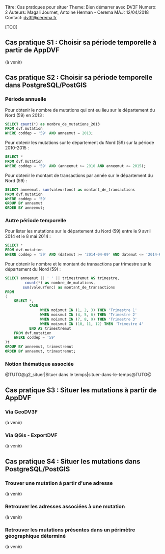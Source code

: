 Titre: Cas pratiques pour situer
Theme: Bien démarrer avec DV3F
Numero: 2 
Auteurs: Magali Journet, Antoine Herman - Cerema
MAJ: 12/04/2018
Contact: dv3f@cerema.fr



[TOC]

## Cas pratique S1 : Choisir sa période temporelle à partir de AppDVF

(à venir)


## Cas pratique S2 : Choisir sa période temporelle dans PostgreSQL/PostGIS

### Période annuelle

Pour obtenir le nombre de mutations qui ont eu lieu sur le département du Nord (59) en 2013 :

```sql
SELECT count(*) as nombre_de_mutations_2013
FROM dvf.mutation 
WHERE coddep = '59' AND anneemut = 2013;
```

Pour obtenir les mutations sur le département du Nord (59) sur la période 2010-2015 :

```sql
SELECT *
FROM dvf.mutation 
WHERE coddep = '59' AND (anneemut >= 2010 AND anneemut <= 2015);
```

Pour obtenir le montant de transactions par année sur le département du Nord (59) :

```sql
SELECT anneemut, sum(valeurfonc) as montant_de_transactions
FROM dvf.mutation 
WHERE coddep = '59'
GROUP BY anneemut
ORDER BY anneemut;
```

### Autre période temporelle

Pour lister les mutations sur le département du Nord (59) entre le 9 avril 2014 et le 8 mai 2014 :
```sql
SELECT *
FROM dvf.mutation 
WHERE coddep = '59' AND (datemut >= '2014-04-09' AND datemut <= '2014-05-08');
```

Pour obtenir le nombre et le montant de transactions par trimestre sur le département du Nord (59) :

```sql
SELECT anneemut || ' ' || trimestremut AS trimestre,
		 count(*) as nombre_de_mutations, 
		sum(valeurfonc) as montant_de_transactions
FROM 
(	
	SELECT *,
		   CASE 
				WHEN moismut IN (1, 2, 3) THEN 'Trimestre 1'
				WHEN moismut IN (4, 5, 6) THEN 'Trimestre 2'
				WHEN moismut IN (7, 8, 9) THEN 'Trimestre 3'
				WHEN moismut IN (10, 11, 12) THEN 'Trimestre 4'
		   END AS trimestremut
	FROM dvf.mutation 
	WHERE coddep = '59'
)t
GROUP BY anneemut, trimestremut
ORDER BY anneemut, trimestremut;
```

### Notion thématique associée

@TUTO@g2_situer|Situer dans le temps|situer-dans-le-temps@TUTO@


## Cas pratique S3 : Situer les mutations à partir de AppDVF

### Via GeoDV3F

(à venir)

### Via QGis - ExportDVF

(à venir)

## Cas pratique S4 : Situer les mutations dans PostgreSQL/PostGIS

### Trouver une mutation à partir d'une adresse

(à venir)

### Retrouver les adresses associées à une mutation

(à venir)

### Retrouver les mutations présentes dans un périmètre géographique déterminé

(à venir)
